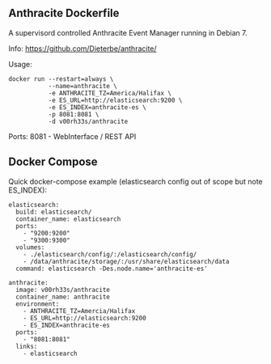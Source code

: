 
## Anthracite Dockerfile

A supervisord controlled Anthracite Event Manager running in Debian 7. 

Info: https://github.com/Dieterbe/anthracite/

Usage:
```
docker run --restart=always \
           --name=anthracite \
           -e ANTHRACITE_TZ=America/Halifax \ 
           -e ES_URL=http://elasticsearch:9200 \
           -e ES_INDEX=anthracite-es \
           -p 8081:8081 \
           -d v00rh33s/anthracite
```

Ports:
 8081 - WebInterface / REST API

## Docker Compose
Quick docker-compose example (elasticsearch config out of scope but note ES_INDEX): 

```
elasticsearch:
  build: elasticsearch/
  container_name: elasticsearch
  ports:
    - "9200:9200"
    - "9300:9300"
  volumes:
    - ./elasticsearch/config/:/elasticsearch/config/
    - /data/anthracite/storage/:/usr/share/elasticsearch/data
  command: elasticsearch -Des.node.name='anthracite-es'

anthracite:
  image: v00rh33s/anthracite
  container_name: anthracite
  environment:
    - ANTHRACITE_TZ=Amercia/Halifax
    - ES_URL=http://elasticsearch:9200
    - ES_INDEX=anthracite-es
  ports:
    - "8081:8081"
  links:
    - elasticsearch
```
